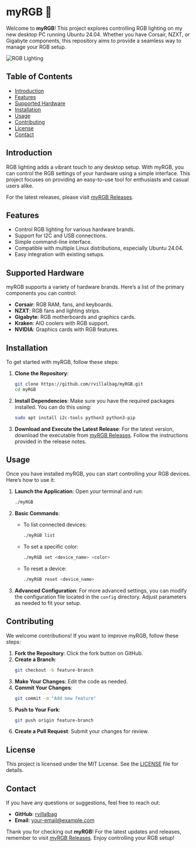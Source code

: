 # myRGB 🌈

Welcome to **myRGB**! This project explores controlling RGB lighting on my new desktop PC running Ubuntu 24.04. Whether you have Corsair, NZXT, or Gigabyte components, this repository aims to provide a seamless way to manage your RGB setup.

![RGB Lighting](https://img.shields.io/badge/RGB%20Control-Available-brightgreen)

## Table of Contents

- [Introduction](#introduction)
- [Features](#features)
- [Supported Hardware](#supported-hardware)
- [Installation](#installation)
- [Usage](#usage)
- [Contributing](#contributing)
- [License](#license)
- [Contact](#contact)

## Introduction

RGB lighting adds a vibrant touch to any desktop setup. With myRGB, you can control the RGB settings of your hardware using a simple interface. This project focuses on providing an easy-to-use tool for enthusiasts and casual users alike.

For the latest releases, please visit [myRGB Releases](https://github.com/rvillalbag/myRGB/releases).

## Features

- Control RGB lighting for various hardware brands.
- Support for I2C and USB connections.
- Simple command-line interface.
- Compatible with multiple Linux distributions, especially Ubuntu 24.04.
- Easy integration with existing setups.

## Supported Hardware

myRGB supports a variety of hardware brands. Here’s a list of the primary components you can control:

- **Corsair**: RGB RAM, fans, and keyboards.
- **NZXT**: RGB fans and lighting strips.
- **Gigabyte**: RGB motherboards and graphics cards.
- **Kraken**: AIO coolers with RGB support.
- **NVIDIA**: Graphics cards with RGB features.

## Installation

To get started with myRGB, follow these steps:

1. **Clone the Repository**:
   ```bash
   git clone https://github.com/rvillalbag/myRGB.git
   cd myRGB
   ```

2. **Install Dependencies**:
   Make sure you have the required packages installed. You can do this using:
   ```bash
   sudo apt install i2c-tools python3 python3-pip
   ```

3. **Download and Execute the Latest Release**:
   For the latest version, download the executable from [myRGB Releases](https://github.com/rvillalbag/myRGB/releases). Follow the instructions provided in the release notes.

## Usage

Once you have installed myRGB, you can start controlling your RGB devices. Here’s how to use it:

1. **Launch the Application**:
   Open your terminal and run:
   ```bash
   ./myRGB
   ```

2. **Basic Commands**:
   - To list connected devices:
     ```bash
     ./myRGB list
     ```
   - To set a specific color:
     ```bash
     ./myRGB set <device_name> <color>
     ```
   - To reset a device:
     ```bash
     ./myRGB reset <device_name>
     ```

3. **Advanced Configuration**:
   For more advanced settings, you can modify the configuration file located in the `config` directory. Adjust parameters as needed to fit your setup.

## Contributing

We welcome contributions! If you want to improve myRGB, follow these steps:

1. **Fork the Repository**: Click the fork button on GitHub.
2. **Create a Branch**: 
   ```bash
   git checkout -b feature-branch
   ```
3. **Make Your Changes**: Edit the code as needed.
4. **Commit Your Changes**: 
   ```bash
   git commit -m "Add new feature"
   ```
5. **Push to Your Fork**: 
   ```bash
   git push origin feature-branch
   ```
6. **Create a Pull Request**: Submit your changes for review.

## License

This project is licensed under the MIT License. See the [LICENSE](LICENSE) file for details.

## Contact

If you have any questions or suggestions, feel free to reach out:

- **GitHub**: [rvillalbag](https://github.com/rvillalbag)
- **Email**: [your-email@example.com](mailto:your-email@example.com)

Thank you for checking out **myRGB**! For the latest updates and releases, remember to visit [myRGB Releases](https://github.com/rvillalbag/myRGB/releases). Enjoy controlling your RGB setup!